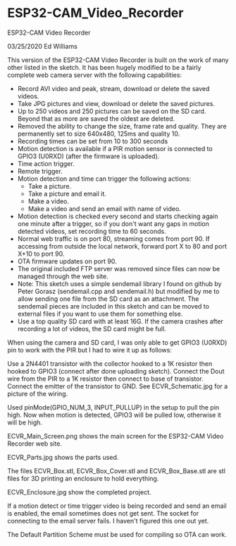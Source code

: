 # ESP32-CAM_Video_Recorder

ESP32-CAM Video Recorder

03/25/2020 Ed Williams 

This version of the ESP32-CAM Video Recorder is built on the work of many other listed in the sketch.
It has been hugely modified to be a fairly complete web camera server with the following capabilities:
  - Record AVI video and peak, stream, download or delete the saved videos.
  - Take JPG pictures and view, download or delete the saved pictures.
  - Up to 250 videos and 250 pictures can be saved on the SD card. Beyond that as more
    are saved the oldest are deleted.
  - Removed the ability to change the size, frame rate and quality. They are permanently 
    set to size 640x480, 125ms and quality 10.
  - Recording times can be set from 10 to 300 seconds
  - Motion detection is available if a PIR motion sensor is connected to GPIO3 (U0RXD)
    (after the firmware is uploaded). 
  - Time action trigger.
  - Remote trigger.
  - Motion detection and time can trigger the following actions:
    - Take a picture.
    - Take a picture and email it.
    - Make a video.
    - Make a video and send an email with name of video.   
  - Motion detection is checked every second and starts checking again one minute
    after a trigger, so if you don't want any gaps in motion detected videos, set 
    recording time to 60 seconds.
  - Normal web traffic is on port 80, streaming comes from port 90. If accessing from 
    outside the local network, forward port X to 80 and port X+10 to port 90.
  - OTA firmware updates on port 90.
  - The original included FTP server was removed since files can now be managed through
    the web site.
  - Note: This sketch uses a simple sendemail library I found on github by Peter Gorasz
    (sendemail.cpp and sendemail.h) but modified by me to allow sending one file from 
    the SD card as an attachment. The sendemail pieces are included in this sketch and 
    can be moved to external files if you want to use them for something else.
  - Use a top quality SD card with at least 16G. If the camera crashes after recording a
    lot of videos, the SD card might be full.

When using the camera and SD card, I was only able to get GPIO3 (U0RXD) pin to work
with the PIR but I had to wire it up as follows:

Use a 2N4401 transistor with the collector hooked to a 1K resistor then hooked to GPIO3
(connect after done uploading sketch). Connect the Dout wire from the PIR to a 1K resistor
then connect to base of transistor. Connect the emitter of the transistor to GND. See
ECVR_Schematic.jpg for a picture of the wiring.

Used pinMode(GPIO_NUM_3, INPUT_PULLUP) in the setup to pull the pin high. Now when 
motion is detected, GPIO3 will be pulled low, otherwise it will be high.

ECVR_Main_Screen.png shows the main screen for the ESP32-CAM Video Recorder web site.

ECVR_Parts.jpg shows the parts used.

The files ECVR_Box.stl, ECVR_Box_Cover.stl and ECVR_Box_Base.stl are stl files for
3D printing an enclosure to hold everything.

ECVR_Enclosure.jpg show the completed project.

If a motion detect or time trigger video is being recorded and send an email is enabled,
the email sometimes does not get sent. The socket for connecting to the email server fails.
I haven't figured this one out yet.

The Default Partition Scheme must be used for compiling so OTA can work.
